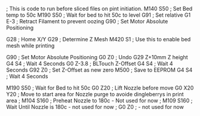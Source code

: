 ; This is code to run before sliced files on pint initiation.
M140 S50 ; Set Bed temp to 50c
M190 S50 ; Wait for bed to hit 50c to level
G91 ; Set relative
G1 E-3 ; Retract Filament to prevent oozing
G90 ; Set Motor Absolute Positioning

G28 ; Home X/Y
G29 ; Determine Z Mesh
M420 S1 ; Use this to enable bed mesh while printing

G90 ; Set Motor Absolute Positioning
G0 Z0 ; Undo G29 Z+10mm Z height
G4 S4 ; Wait 4 Seconds
G0 Z-3.8 ; BLTouch Z-Offset
G4 S4 ; Wait 4 Seconds
G92 Z0 ; Set Z-Offset as new zero
M500 ; Save to EEPROM
G4 S4 ; Wait 4 Seconds

M190 S50 ; Wait for Bed to hit 50c
G0 Z20 ; Lift Nozzle before move
G0 X20 Y20 ; Move to start area for Nozzle purge to avoide dingleberrys in print area
; M104 S160 ; Preheat Nozzle to 180c - Not used for now
; M109 S160 ; Wait Until Nozzle is 180c - not used for now
; G0 Z0 ; - not used for now
